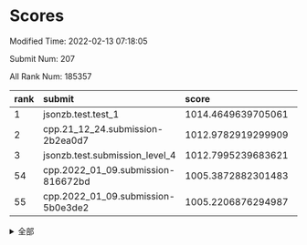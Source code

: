 # Scores

Modified Time: 2022-02-13 07:18:05

Submit Num: 207

All Rank Num: 185357

| rank |               submit               |       score        |       sigma        | pk_num |
| :--- | :--------------------------------- | :----------------- | :----------------- | :----- |
| 1    | jsonzb.test.test_1                 | 1014.4649639705061 | 0.850859062375913  | 3582   |
| 2    | cpp.21_12_24.submission-2b2ea0d7   | 1012.9782919299909 | 0.7902381724687737 | 3583   |
| 3    | jsonzb.test.submission_level_4     | 1012.7995239683621 | 0.7879673400474578 | 3581   |
| 54   | cpp.2022_01_09.submission-816672bd | 1005.3872882301483 | 0.7012865045572746 | 3585   |
| 55   | cpp.2022_01_09.submission-5b0e3de2 | 1005.2206876294987 | 0.720104427182821  | 3580   |


<details>
<summary>全部</summary>

| rank |                 submit                 |       score        |       sigma        | pk_num |
| :--- | :------------------------------------- | :----------------- | :----------------- | :----- |
| 1    | jsonzb.test.test_1                     | 1014.4649639705061 | 0.850859062375913  | 3582   |
| 2    | cpp.21_12_24.submission-2b2ea0d7       | 1012.9782919299909 | 0.7902381724687737 | 3583   |
| 3    | jsonzb.test.submission_level_4         | 1012.7995239683621 | 0.7879673400474578 | 3581   |
| 4    | gobigger.level_3.submission_level_3_21 | 1011.2192484298588 | 0.741244501376142  | 3581   |
| 5    | gobigger.level_3.submission_level_3_30 | 1011.0669079566492 | 0.768814815691221  | 3581   |
| 6    | gobigger.level_3.submission_level_3_4  | 1010.9798906699027 | 0.7692876989052521 | 3585   |
| 7    | gobigger.level_3.submission_level_3_5  | 1010.9037121652174 | 0.77180641397642   | 3584   |
| 8    | gobigger.level_3.submission_level_3_7  | 1010.7581256129662 | 0.7550282377746562 | 3585   |
| 9    | gobigger.level_3.submission_level_3_2  | 1010.7528386324833 | 0.7686857537803866 | 3583   |
| 10   | gobigger.level_3.submission_level_3_1  | 1010.6135835563334 | 0.7543721453209343 | 3584   |
| 11   | gobigger.level_3.submission_level_3_42 | 1010.5458919825323 | 0.7616100952390346 | 3582   |
| 12   | gobigger.level_3.submission_level_3_40 | 1010.4714381100072 | 0.7508761081032012 | 3582   |
| 13   | gobigger.level_3.submission_level_3_46 | 1010.366433902523  | 0.7584361730162803 | 3587   |
| 14   | gobigger.level_3.submission_level_3_29 | 1010.3628944730689 | 0.7756520667243472 | 3582   |
| 15   | gobigger.level_3.submission_level_3_49 | 1010.3474083943694 | 0.7618721130813176 | 3584   |
| 16   | gobigger.level_3.submission_level_3_16 | 1010.3452135118634 | 0.7543781227863947 | 3585   |
| 17   | gobigger.level_3.submission_level_3_41 | 1010.1730122278586 | 0.7476580178658285 | 3581   |
| 18   | gobigger.level_3.submission_level_3_9  | 1010.1508327910695 | 0.7612817531177718 | 3582   |
| 19   | gobigger.level_3.submission_level_3_14 | 1010.1327985808977 | 0.7426104849327653 | 3582   |
| 20   | gobigger.level_3.submission_level_3_18 | 1010.0961542228446 | 0.7403581661713696 | 3583   |
| 21   | gobigger.level_3.submission_level_3_24 | 1010.0850410318945 | 0.7602863526536024 | 3583   |
| 22   | gobigger.level_3.submission_level_3_13 | 1010.064559429342  | 0.7705487712380079 | 3582   |
| 23   | gobigger.level_3.submission_level_3_38 | 1010.0594584458933 | 0.7820967993195386 | 3583   |
| 24   | gobigger.level_3.submission_level_3_3  | 1010.031787493381  | 0.7483168855191759 | 3576   |
| 25   | gobigger.level_3.submission_level_3_8  | 1010.0206684408246 | 0.7484505949260908 | 3583   |
| 26   | gobigger.level_3.submission_level_3_36 | 1010.0019421090874 | 0.7590303888157445 | 3576   |
| 27   | gobigger.level_3.submission_level_3_6  | 1009.9762456388457 | 0.764010766165171  | 3584   |
| 28   | gobigger.level_3.submission_level_3_44 | 1009.9663893151667 | 0.7344848455898257 | 3580   |
| 29   | gobigger.level_3.submission_level_3_28 | 1009.9378063700885 | 0.7582384570926104 | 3578   |
| 30   | gobigger.level_3.submission_level_3_12 | 1009.9224019829878 | 0.7539159334937253 | 3582   |
| 31   | gobigger.level_3.submission_level_3_33 | 1009.8943202520928 | 0.7624005689149996 | 3578   |
| 32   | gobigger.level_3.submission_level_3_35 | 1009.8901451649706 | 0.7547964859063576 | 3582   |
| 33   | gobigger.level_3.submission_level_3_37 | 1009.8366719552092 | 0.7590659280702724 | 3580   |
| 34   | gobigger.level_3.submission_level_3_34 | 1009.7637877324019 | 0.7527104287076932 | 3576   |
| 35   | gobigger.level_3.submission_level_3_22 | 1009.6126498829299 | 0.7413119565010532 | 3582   |
| 36   | gobigger.level_3.submission_level_3_26 | 1009.5836681333778 | 0.7487106552156612 | 3577   |
| 37   | gobigger.level_3.submission_level_3_32 | 1009.5473227520188 | 0.7394767458123263 | 3584   |
| 38   | gobigger.level_3.submission_level_3_15 | 1009.3881145341381 | 0.7637189165016601 | 3579   |
| 39   | gobigger.level_3.submission_level_3_0  | 1009.3546706939253 | 0.766439279308159  | 3579   |
| 40   | gobigger.level_3.submission_level_3_25 | 1009.3485589748309 | 0.7307638733345851 | 3582   |
| 41   | gobigger.level_3.submission_level_3_11 | 1009.2106035844346 | 0.7534335706294348 | 3590   |
| 42   | gobigger.level_3.submission_level_3_43 | 1009.1923717244814 | 0.747247779614548  | 3589   |
| 43   | gobigger.level_3.submission_level_3_17 | 1009.1187472446613 | 0.7391199900481593 | 3580   |
| 44   | gobigger.level_3.submission_level_3_39 | 1008.941170096101  | 0.74258395247283   | 3583   |
| 45   | gobigger.level_3.submission_level_3_31 | 1008.8469409724075 | 0.7435952390901672 | 3583   |
| 46   | gobigger.level_3.submission_level_3_20 | 1008.7828345620908 | 0.7328810980110518 | 3582   |
| 47   | gobigger.level_3.submission_level_3_45 | 1008.7257965273806 | 0.7488418332539724 | 3581   |
| 48   | gobigger.level_3.submission_level_3_19 | 1008.6739181157864 | 0.7405735626105346 | 3585   |
| 49   | gobigger.level_3.submission_level_3_47 | 1008.6250388659025 | 0.7264559269781076 | 3589   |
| 50   | gobigger.level_3.submission_level_3_23 | 1008.5696822620096 | 0.7364024942057608 | 3582   |
| 51   | gobigger.level_3.submission_level_3_27 | 1008.3338574016101 | 0.732354886551926  | 3581   |
| 52   | gobigger.level_3.submission_level_3_48 | 1008.0215723749639 | 0.7351407534859437 | 3584   |
| 53   | gobigger.level_3.submission_level_3_10 | 1007.4471166241353 | 0.7460178169605183 | 3582   |
| 54   | cpp.2022_01_09.submission-816672bd     | 1005.3872882301483 | 0.7012865045572746 | 3585   |
| 55   | cpp.2022_01_09.submission-5b0e3de2     | 1005.2206876294987 | 0.720104427182821  | 3580   |
| 56   | gobigger.level_1.submission_level_1_15 | 1005.078144759727  | 0.7215973353393448 | 3586   |
| 57   | gobigger.level_1.submission_level_1_6  | 1005.044734117847  | 0.7292215777523468 | 3587   |
| 58   | gobigger.level_1.submission_level_1_43 | 1004.6038601819934 | 0.7154575477780087 | 3580   |
| 59   | gobigger.level_1.submission_level_1_10 | 1004.361141258644  | 0.7180572703822915 | 3581   |
| 60   | gobigger.level_1.submission_level_1_32 | 1004.3225113603602 | 0.7131182846702488 | 3584   |
| 61   | gobigger.level_1.submission_level_1_37 | 1004.2681726350203 | 0.725863701516556  | 3587   |
| 62   | gobigger.level_1.submission_level_1_35 | 1004.15075257665   | 0.7195626731143282 | 3580   |
| 63   | gobigger.level_1.submission_level_1_36 | 1004.0384207521229 | 0.7047533902061027 | 3586   |
| 64   | gobigger.level_1.submission_level_1_23 | 1004.00466310597   | 0.7268945638919928 | 3573   |
| 65   | gobigger.level_1.submission_level_1_13 | 1003.971673760905  | 0.7171034496769824 | 3584   |
| 66   | gobigger.level_1.submission_level_1_41 | 1003.9148459786792 | 0.7245273927352887 | 3582   |
| 67   | gobigger.level_1.submission_level_1_45 | 1003.8874687789367 | 0.73303521667581   | 3577   |
| 68   | gobigger.level_1.submission_level_1_31 | 1003.6906941090929 | 0.706217346695585  | 3579   |
| 69   | gobigger.level_1.submission_level_1_22 | 1003.6720938319023 | 0.7229673041296498 | 3584   |
| 70   | gobigger.level_1.submission_level_1_29 | 1003.5847167812606 | 0.7084376084295834 | 3588   |
| 71   | gobigger.level_1.submission_level_1_20 | 1003.5792751122983 | 0.7089567053454787 | 3582   |
| 72   | gobigger.level_1.submission_level_1_26 | 1003.5752679739101 | 0.7152728200135262 | 3582   |
| 73   | gobigger.level_1.submission_level_1_44 | 1003.5727721797593 | 0.709009028545674  | 3579   |
| 74   | gobigger.level_1.submission_level_1_27 | 1003.5422880168052 | 0.7201949353320921 | 3578   |
| 75   | gobigger.level_1.submission_level_1_8  | 1003.4803466466303 | 0.7042520236410679 | 3583   |
| 76   | gobigger.level_1.submission_level_1_21 | 1003.3886960038351 | 0.7075757412348107 | 3579   |
| 77   | gobigger.level_1.submission_level_1_2  | 1003.388236886448  | 0.7153223991082448 | 3581   |
| 78   | gobigger.level_1.submission_level_1_14 | 1003.3727295828937 | 0.7112686762828553 | 3575   |
| 79   | gobigger.level_1.submission_level_1_47 | 1003.3217156252606 | 0.7207471779750277 | 3581   |
| 80   | gobigger.level_1.submission_level_1_16 | 1003.2944834364463 | 0.7219010424061888 | 3582   |
| 81   | gobigger.level_1.submission_level_1_42 | 1003.2850722115427 | 0.7248343495713948 | 3578   |
| 82   | gobigger.level_1.submission_level_1_4  | 1003.2229564371232 | 0.699369490724142  | 3581   |
| 83   | gobigger.level_1.submission_level_1_28 | 1003.0330709525398 | 0.7222204232118157 | 3578   |
| 84   | gobigger.level_1.submission_level_1_12 | 1002.9899990443432 | 0.7253026861179567 | 3585   |
| 85   | gobigger.level_1.submission_level_1_46 | 1002.9353896817131 | 0.7127849551140242 | 3584   |
| 86   | gobigger.level_1.submission_level_1_25 | 1002.9257974467322 | 0.7044967517301749 | 3580   |
| 87   | gobigger.level_1.submission_level_1_9  | 1002.8436366426744 | 0.7198555451515498 | 3578   |
| 88   | gobigger.level_1.submission_level_1_18 | 1002.8374550215977 | 0.7043227899072478 | 3577   |
| 89   | gobigger.level_1.submission_level_1_24 | 1002.7667145644591 | 0.7194181628712092 | 3585   |
| 90   | gobigger.level_1.submission_level_1_39 | 1002.7662192447657 | 0.7160280241314771 | 3578   |
| 91   | gobigger.level_1.submission_level_1_11 | 1002.7645640944442 | 0.7236703939156135 | 3582   |
| 92   | gobigger.level_1.submission_level_1_0  | 1002.754575814603  | 0.7165037257728103 | 3586   |
| 93   | gobigger.level_1.submission_level_1_5  | 1002.6867457547975 | 0.7104691417824116 | 3584   |
| 94   | gobigger.level_1.submission_level_1_33 | 1002.6347735558836 | 0.7077652805235496 | 3583   |
| 95   | gobigger.level_1.submission_level_1_17 | 1002.5919554024119 | 0.7126564345445536 | 3579   |
| 96   | gobigger.level_1.submission_level_1_40 | 1002.4409169195723 | 0.7142993431907901 | 3584   |
| 97   | gobigger.level_1.submission_level_1_34 | 1002.4352062143097 | 0.7091656974917224 | 3584   |
| 98   | gobigger.level_1.submission_level_1_30 | 1002.3984215187551 | 0.7207395719759332 | 3581   |
| 99   | gobigger.level_1.submission_level_1_3  | 1002.3924913481138 | 0.7113289591832687 | 3579   |
| 100  | gobigger.level_1.submission_level_1_1  | 1002.3739434340331 | 0.7145523160320748 | 3581   |
| 101  | gobigger.level_1.submission_level_1_49 | 1002.3736966665014 | 0.7126846227301366 | 3584   |
| 102  | gobigger.level_1.submission_level_1_7  | 1002.1001773413872 | 0.7175992616675594 | 3582   |
| 103  | gobigger.level_1.submission_level_1_38 | 1001.8792345750163 | 0.7217695429516808 | 3577   |
| 104  | gobigger.level_1.submission_level_1_48 | 1001.7616528115086 | 0.709753196764076  | 3580   |
| 105  | gobigger.level_1.submission_level_1_19 | 1001.7429894990436 | 0.7167649262023744 | 3580   |
| 106  | gobigger.random.submission_random_30   | 997.805693294107   | 0.6991200942828678 | 3580   |
| 107  | gobigger.random.submission_random_34   | 996.9532090906338  | 0.7125512333379738 | 3580   |
| 108  | gobigger.random.submission_random_12   | 996.8314044681508  | 0.7168846740519689 | 3583   |
| 109  | gobigger.random.submission_random_6    | 996.8147059037054  | 0.7011629618312532 | 3587   |
| 110  | gobigger.random.submission_random_44   | 996.7316025594571  | 0.7065932530636904 | 3582   |
| 111  | gobigger.random.submission_random_41   | 996.7240060230012  | 0.7151761197787008 | 3583   |
| 112  | gobigger.random.submission_random_19   | 996.6155193084046  | 0.7034349035006832 | 3578   |
| 113  | gobigger.random.submission_random_29   | 996.5937776296179  | 0.7095698230409145 | 3587   |
| 114  | gobigger.random.submission_random_9    | 996.484654406451   | 0.704933695029447  | 3585   |
| 115  | gobigger.random.submission_random_42   | 996.463961577641   | 0.7041745190860204 | 3588   |
| 116  | gobigger.random.submission_random_14   | 996.447251026764   | 0.7152171656284093 | 3579   |
| 117  | gobigger.random.submission_random_18   | 996.3703135948364  | 0.6997795385987458 | 3585   |
| 118  | gobigger.random.submission_random_36   | 996.3477749994724  | 0.696106502013583  | 3581   |
| 119  | gobigger.random.submission_random_0    | 996.2855906305801  | 0.7097988716055813 | 3584   |
| 120  | gobigger.random.submission_random_32   | 996.2546760636933  | 0.7089939405457197 | 3581   |
| 121  | gobigger.random.submission_random_38   | 996.2416102942173  | 0.7137024837845153 | 3585   |
| 122  | gobigger.random.submission_random_27   | 996.2319772036491  | 0.7166199017004232 | 3582   |
| 123  | gobigger.random.submission_random_33   | 996.2058797424653  | 0.7029412343336865 | 3585   |
| 124  | gobigger.random.submission_random_48   | 996.1717637734408  | 0.7000653692928781 | 3587   |
| 125  | gobigger.random.submission_random_23   | 996.1526687233164  | 0.7050690705712583 | 3581   |
| 126  | gobigger.random.submission_random_7    | 996.0956031235612  | 0.7105630964912788 | 3589   |
| 127  | gobigger.random.submission_random_39   | 996.0904020588536  | 0.7081405975726083 | 3577   |
| 128  | gobigger.random.submission_random_13   | 996.0673199334249  | 0.7214437728433845 | 3580   |
| 129  | gobigger.random.submission_random_16   | 996.0484356864849  | 0.6997378491218862 | 3586   |
| 130  | gobigger.random.submission_random_45   | 996.0232931286126  | 0.7078338247433842 | 3579   |
| 131  | gobigger.random.submission_random_2    | 996.0181745750949  | 0.707259241794905  | 3573   |
| 132  | gobigger.random.submission_random_5    | 996.012841756677   | 0.7161018444093105 | 3582   |
| 133  | gobigger.random.submission_random_21   | 995.9292882509698  | 0.7099374392582812 | 3579   |
| 134  | gobigger.random.submission_random_35   | 995.9010905312144  | 0.7086932562114644 | 3580   |
| 135  | gobigger.random.submission_random_46   | 995.8575064417641  | 0.712292633594837  | 3585   |
| 136  | gobigger.random.submission_random_25   | 995.7923434660285  | 0.7070253653394027 | 3579   |
| 137  | gobigger.random.submission_random_26   | 995.7171464268328  | 0.6924041835236484 | 3578   |
| 138  | gobigger.random.submission_random_17   | 995.6487824590625  | 0.7148083902875059 | 3581   |
| 139  | gobigger.random.submission_random_3    | 995.6352931111769  | 0.7099109410124833 | 3583   |
| 140  | gobigger.random.submission_random_47   | 995.5864902232732  | 0.7187807966804248 | 3576   |
| 141  | gobigger.random.submission_random_8    | 995.5508536733716  | 0.7018743100714979 | 3581   |
| 142  | gobigger.random.submission_random_43   | 995.5340105811935  | 0.7097777962008576 | 3583   |
| 143  | gobigger.random.submission_random_31   | 995.5017647160065  | 0.7149024852744243 | 3585   |
| 144  | gobigger.random.submission_random_40   | 995.5010459032472  | 0.6991852592364832 | 3581   |
| 145  | gobigger.random.submission_random_28   | 995.460285124232   | 0.7187535405613602 | 3579   |
| 146  | gobigger.random.submission_random_22   | 995.458906193614   | 0.6993262056667459 | 3580   |
| 147  | gobigger.random.submission_random_20   | 995.3525937399628  | 0.7196418484347746 | 3582   |
| 148  | gobigger.random.submission_random_49   | 995.2426415046021  | 0.7018765608657891 | 3585   |
| 149  | gobigger.random.submission_random_1    | 995.2400157903852  | 0.7186900571386394 | 3579   |
| 150  | gobigger.random.submission_random_10   | 995.1118946228611  | 0.7057500407188758 | 3583   |
| 151  | gobigger.random.submission_random_37   | 994.926456888752   | 0.7254254260755396 | 3577   |
| 152  | gobigger.random.submission_random_15   | 994.8861886369878  | 0.7299667099045917 | 3583   |
| 153  | gobigger.random.submission_random_4    | 994.8099136193343  | 0.7226615971623519 | 3581   |
| 154  | gobigger.level_2.submission_level_2_46 | 994.6080285654904  | 0.7216004959507938 | 3584   |
| 155  | gobigger.random.submission_random_11   | 994.4937647934117  | 0.717264052455771  | 3582   |
| 156  | gobigger.random.submission_random_24   | 993.9672487377541  | 0.7179102308484843 | 3579   |
| 157  | gobigger.level_2.submission_level_2_43 | 993.8867337589772  | 0.7132876818117544 | 3579   |
| 158  | gobigger.level_2.submission_level_2_37 | 993.7349064645828  | 0.7216681856400725 | 3583   |
| 159  | gobigger.level_2.submission_level_2_36 | 993.6792759778681  | 0.7280304810724301 | 3585   |
| 160  | gobigger.level_2.submission_level_2_1  | 993.2181567089658  | 0.7334154108302056 | 3584   |
| 161  | gobigger.level_2.submission_level_2_5  | 993.0856047772637  | 0.7324892374702999 | 3585   |
| 162  | gobigger.level_2.submission_level_2_6  | 993.0849507530113  | 0.7400546111657809 | 3578   |
| 163  | gobigger.level_2.submission_level_2_22 | 993.0348538930039  | 0.7448814532853137 | 3581   |
| 164  | gobigger.level_2.submission_level_2_25 | 993.0094530122226  | 0.7197417735745835 | 3579   |
| 165  | gobigger.level_2.submission_level_2_0  | 992.9776398590107  | 0.7205503983930183 | 3583   |
| 166  | gobigger.level_2.submission_level_2_24 | 992.9393449775463  | 0.7307852489044178 | 3585   |
| 167  | gobigger.level_2.submission_level_2_38 | 992.8673133950032  | 0.7302555461068801 | 3580   |
| 168  | gobigger.level_2.submission_level_2_34 | 992.7589497877433  | 0.7235036134895331 | 3581   |
| 169  | gobigger.level_2.submission_level_2_27 | 992.7533448882505  | 0.742461445160186  | 3585   |
| 170  | gobigger.level_2.submission_level_2_17 | 992.73292681511    | 0.7246767706537909 | 3583   |
| 171  | gobigger.level_2.submission_level_2_10 | 992.7260469976592  | 0.7370509682251811 | 3577   |
| 172  | gobigger.level_2.submission_level_2_33 | 992.6472778457513  | 0.7390506430857291 | 3577   |
| 173  | gobigger.level_2.submission_level_2_45 | 992.633052843616   | 0.7267257630408509 | 3583   |
| 174  | gobigger.level_2.submission_level_2_23 | 992.6269409045165  | 0.7445875315918441 | 3585   |
| 175  | gobigger.level_2.submission_level_2_11 | 992.5059106451102  | 0.7503455804602307 | 3587   |
| 176  | gobigger.level_2.submission_level_2_40 | 992.4792266933904  | 0.7266305058055832 | 3582   |
| 177  | gobigger.level_2.submission_level_2_9  | 992.4555506656715  | 0.7233229443822918 | 3580   |
| 178  | gobigger.level_2.submission_level_2_42 | 992.4478634794643  | 0.7439474961965731 | 3578   |
| 179  | gobigger.level_2.submission_level_2_28 | 992.2588869667289  | 0.7242359518591182 | 3580   |
| 180  | gobigger.level_2.submission_level_2_18 | 992.1947467151585  | 0.7537196916407877 | 3583   |
| 181  | gobigger.level_2.submission_level_2_35 | 992.1543503425404  | 0.7455849124854392 | 3585   |
| 182  | gobigger.level_2.submission_level_2_21 | 992.0599208587248  | 0.7354146315790172 | 3576   |
| 183  | gobigger.level_2.submission_level_2_26 | 992.0479726750195  | 0.7511838000836748 | 3583   |
| 184  | gobigger.level_2.submission_level_2_16 | 992.0413176133505  | 0.7570087287300336 | 3589   |
| 185  | gobigger.level_2.submission_level_2_49 | 992.0363862718166  | 0.7440190490869533 | 3585   |
| 186  | gobigger.level_2.submission_level_2_44 | 992.0240865161962  | 0.7431839296652085 | 3584   |
| 187  | gobigger.level_2.submission_level_2_31 | 991.987762427563   | 0.7419304088605698 | 3578   |
| 188  | gobigger.level_2.submission_level_2_32 | 991.9795970287928  | 0.7519713978586683 | 3582   |
| 189  | gobigger.level_2.submission_level_2_12 | 991.8203260370087  | 0.748393430865779  | 3583   |
| 190  | gobigger.level_2.submission_level_2_47 | 991.753855469981   | 0.7427581589162149 | 3587   |
| 191  | gobigger.level_2.submission_level_2_41 | 991.6669811249944  | 0.7574878095897707 | 3580   |
| 192  | gobigger.level_2.submission_level_2_39 | 991.6442706767023  | 0.7365022084728644 | 3581   |
| 193  | gobigger.level_2.submission_level_2_13 | 991.4938461396425  | 0.7487738794542804 | 3582   |
| 194  | gobigger.level_2.submission_level_2_29 | 991.4523060564975  | 0.7405330399402567 | 3584   |
| 195  | gobigger.level_2.submission_level_2_20 | 991.429062160343   | 0.7373889855365596 | 3579   |
| 196  | gobigger.level_2.submission_level_2_4  | 991.3845887461243  | 0.7489775620682437 | 3579   |
| 197  | gobigger.level_2.submission_level_2_14 | 991.3807057660522  | 0.728060227260458  | 3578   |
| 198  | gobigger.level_2.submission_level_2_48 | 991.3362526797824  | 0.7611501167589075 | 3582   |
| 199  | gobigger.level_2.submission_level_2_3  | 991.1992701435611  | 0.7651934855348533 | 3583   |
| 200  | gobigger.level_2.submission_level_2_8  | 991.1915536100114  | 0.7420302970696078 | 3584   |
| 201  | gobigger.level_2.submission_level_2_2  | 991.095096676801   | 0.7562293326798978 | 3579   |
| 202  | gobigger.level_2.submission_level_2_30 | 991.0345599863812  | 0.7359493326852927 | 3576   |
| 203  | gobigger.level_2.submission_level_2_19 | 990.9134044148329  | 0.764111505475704  | 3577   |
| 204  | gobigger.level_2.submission_level_2_7  | 990.7543214194768  | 0.7703327146143671 | 3588   |
| 205  | gobigger.level_2.submission_level_2_15 | 990.202530809476   | 0.7566514549868033 | 3577   |
| 206  | gobigger.none.submission_none_1        | 980.0283225908502  | 1.175588060522341  | 3582   |
| 207  | gobigger.none.submission_none_0        | 974.6303571860088  | 1.5408742186035795 | 3580   |

</details>